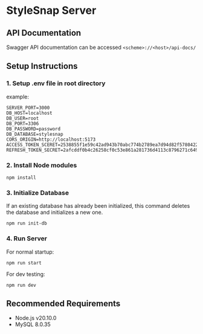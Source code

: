 # StyleSnap Server

## API Documentation

Swagger API documentation can be accessed `<scheme>://<host>/api-docs/`

## Setup Instructions

### 1. Setup .env file in root directory

example:

```env
SERVER_PORT=3000
DB_HOST=localhost
DB_USER=root
DB_PORT=3306
DB_PASSWORD=password
DB_DATABASE=stylesnap
CORS_ORIGIN=http://localhost:5173
ACCESS_TOKEN_SCERET=2538855f1e59c42ad943b70abc774b2789ea7d94d82f57804229e64060c46491825d6f73f36b7a105ce76d7301b1516d66cb2cb72613b664530f7bbc416bbb97
REFRESH_TOKEN_SECRET=2afcddf0b4c26258cf0c53e861a281736d4113c8796271c649622e06ed8ee6be3c3821092956848b34b5c91100ccb96016c9d8b394e182628c837b6b7fe4bea4
```

### 2. Install Node modules

```console
npm install
```

### 3. Initialize Database

If an existing database has already been initialized, this command deletes the database and initializes a new one.

```console
npm run init-db
```

### 4. Run Server

For normal startup:

```console
npm run start
```

For dev testing:

```console
npm run dev
```

## Recommended Requirements

- Node.js v20.10.0
- MySQL 8.0.35
